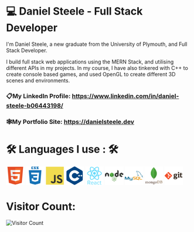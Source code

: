 <div "align: center">
  <h1> 💻 Daniel Steele - Full Stack Developer </h1>

<p1> I'm Daniel Steele, a new graduate from the University of Plymouth, and Full Stack Developer. </p1>

<p1> I build full stack web applications using the MERN Stack, and utilising different APIs in my projects. 
In my course, I have also tinkered with C++ to create console based games, and used OpenGL to create different 3D scenes and environments. </p1>

<!-- My LinkedIn: -->
  <h3>📋My LinkedIn Profile: <a href="https://www.linkedin.com/in/daniel-steele-b06443198/">https://www.linkedin.com/in/daniel-steele-b06443198/</a></h3>
  <!-- My Portfolio Website --> 
  <h3> 🕸️My Portfolio Site: <a href="https://danielsteele.dev">https://danielsteele.dev</a></h3>

<h1>🛠️ Languages I use : 🛠️ </h1>

  <img src="https://github.com/devicons/devicon/blob/master/icons/html5/html5-original.svg" title="HTML5" alt="HTML" width="50" height="50"/>

  <img src="https://github.com/devicons/devicon/blob/master/icons/css3/css3-plain-wordmark.svg"  title="CSS3" alt="CSS" width="50" height="50"/>
  
  <img src="https://github.com/devicons/devicon/blob/master/icons/javascript/javascript-original.svg" title="JavaScript" alt="JavaScript" width="50" height="50"/>

  <img src="https://github.com/devicons/devicon/blob/master/icons/cplusplus/cplusplus-plain.svg" title="c++" alt="c++" width="50" height="50"/>
  
  <img src="https://github.com/devicons/devicon/blob/master/icons/react/react-original-wordmark.svg" title="React" alt="React" width="50" height="50"/>
  
  <img src="https://github.com/devicons/devicon/blob/master/icons/nodejs/nodejs-original-wordmark.svg" title="NodeJS" alt="NodeJS" width="50" height="50">

  <img src="https://github.com/devicons/devicon/blob/master/icons/mysql/mysql-original-wordmark.svg" title="MySQL"  alt="MySQL" width="50" height="50"/>

  <img src="https://github.com/devicons/devicon/blob/master/icons/mongodb/mongodb-original-wordmark.svg" title="MongoDB"  alt="MongoDB" width="50" height="50"/>
  
  
  <img src="https://github.com/devicons/devicon/blob/master/icons/git/git-original-wordmark.svg" title="Git" alt="Git" width="50" height="50"/>


<!-- Visitor count --> 
<h1>Visitor Count:  </h1> 

![Visitor Count](https://profile-counter.glitch.me/DanielSteele1/count.svg)
</div>
